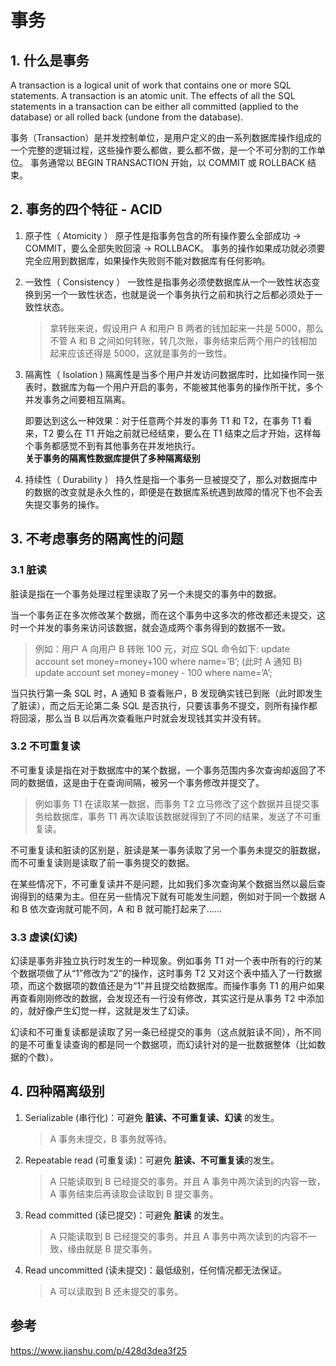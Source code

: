 # 事务

## 1. 什么是事务

A transaction is a logical unit of work that contains one or more SQL statements. A transaction is an atomic unit. The effects of all the SQL statements in a transaction can be either all committed (applied to the database) or all rolled back (undone from the database).

事务（Transaction）是并发控制单位，是用户定义的由一系列数据库操作组成的一个完整的逻辑过程，这些操作要么都做，要么都不做，是一个不可分割的工作单位。
事务通常以 BEGIN TRANSACTION 开始，以 COMMIT 或 ROLLBACK 结束。

## 2. 事务的四个特征 - ACID

1. 原子性（ Atomicity ）
   原子性是指事务包含的所有操作要么全部成功 -> COMMIT，要么全部失败回滚 -> ROLLBACK。 事务的操作如果成功就必须要完全应用到数据库，如果操作失败则不能对数据库有任何影响。

2. 一致性（ Consistency ）
   一致性是指事务必须使数据库从一个一致性状态变换到另一个一致性状态，也就是说一个事务执行之前和执行之后都必须处于一致性状态。

   > 拿转账来说，假设用户 A 和用户 B 两者的钱加起来一共是 5000，那么不管 A 和 B 之间如何转账，转几次账，事务结束后两个用户的钱相加起来应该还得是 5000，这就是事务的一致性。

3. 隔离性（ Isolation )
   隔离性是当多个用户并发访问数据库时，比如操作同一张表时，数据库为每一个用户开启的事务，不能被其他事务的操作所干扰，多个并发事务之间要相互隔离。

   即要达到这么一种效果：对于任意两个并发的事务 T1 和 T2，在事务 T1 看来，T2 要么在 T1 开始之前就已经结束，要么在 T1 结束之后才开始，这样每个事务都感觉不到有其他事务在并发地执行。  
   **关于事务的隔离性数据库提供了多种隔离级别**

4. 持续性（ Durability ）
   持久性是指一个事务一旦被提交了，那么对数据库中的数据的改变就是永久性的，即便是在数据库系统遇到故障的情况下也不会丢失提交事务的操作。

## 3. 不考虑事务的隔离性的问题

### 3.1 脏读

脏读是指在一个事务处理过程里读取了另一个未提交的事务中的数据。

当一个事务正在多次修改某个数据，而在这个事务中这多次的修改都还未提交，这时一个并发的事务来访问该数据，就会造成两个事务得到的数据不一致。

> 例如：用户 A 向用户 B 转账 100 元，对应 SQL 命令如下:
> update account set money=money+100 where name=’B’;
> (此时 A 通知 B) update account set money=money - 100 where name=’A’;

当只执行第一条 SQL 时，A 通知 B 查看账户，B 发现确实钱已到账（此时即发生了脏读），而之后无论第二条 SQL 是否执行，只要该事务不提交，则所有操作都将回滚，那么当 B 以后再次查看账户时就会发现钱其实并没有转。

### 3.2 不可重复读

不可重复读是指在对于数据库中的某个数据，一个事务范围内多次查询却返回了不同的数据值，这是由于在查询间隔，被另一个事务修改并提交了。

> 例如事务 T1 在读取某一数据，而事务 T2 立马修改了这个数据并且提交事务给数据库，事务 T1 再次读取该数据就得到了不同的结果，发送了不可重复读。

不可重复读和脏读的区别是，脏读是某一事务读取了另一个事务未提交的脏数据，而不可重复读则是读取了前一事务提交的数据。

在某些情况下，不可重复读并不是问题，比如我们多次查询某个数据当然以最后查询得到的结果为主。但在另一些情况下就有可能发生问题，例如对于同一个数据 A 和 B 依次查询就可能不同，A 和 B 就可能打起来了……

### 3.3 虚读(幻读)

幻读是事务非独立执行时发生的一种现象。例如事务 T1 对一个表中所有的行的某个数据项做了从“1”修改为“2”的操作，这时事务 T2 又对这个表中插入了一行数据项，而这个数据项的数值还是为“1”并且提交给数据库。而操作事务 T1 的用户如果再查看刚刚修改的数据，会发现还有一行没有修改，其实这行是从事务 T2 中添加的，就好像产生幻觉一样，这就是发生了幻读。

幻读和不可重复读都是读取了另一条已经提交的事务（这点就脏读不同），所不同的是不可重复读查询的都是同一个数据项，而幻读针对的是一批数据整体（比如数据的个数）。

## 4. 四种隔离级别

1. Serializable (串行化)：可避免 **脏读、不可重复读、幻读** 的发生。
   > A 事务未提交，B 事务就等待。
2. Repeatable read (可重复读)：可避免 **脏读、不可重复读**的发生。
   > A 只能读取到 B 已经提交的事务。并且 A 事务中两次读到的内容一致，A 事务结束后再读取会读取到 B 提交事务。
3. Read committed (读已提交)：可避免 **脏读** 的发生。
   > A 只能读取到 B 已经提交的事务。并且 A 事务中两次读到的内容不一致，缘由就是 B 提交事务。
4. Read uncommitted (读未提交)：最低级别，任何情况都无法保证。
   > A 可以读取到 B 还未提交的事务。

## 参考

https://www.jianshu.com/p/428d3dea3f25
